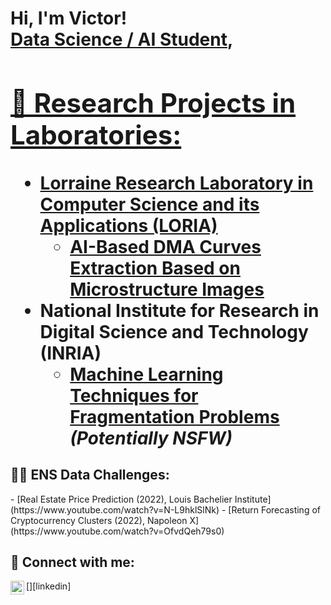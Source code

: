 <h1>Hi, I'm Victor! <br/><a href="https://github.com/VictorHoffmann1">Data Science / AI Student</a>, <a href="https://www.linkedin.com/in/victor-hoffmann-ai/">

<h2>🔭 Research Projects in Laboratories:</h2>

- <b>Lorraine Research Laboratory in Computer Science and its Applications (LORIA) </b>
  - [AI-Based DMA Curves Extraction Based on Microstructure Images](https://github.com/joshmadakor1/Algorithms-Practice)
- <b>National Institute for Research in Digital Science and Technology (INRIA)</b>
  - [Machine Learning Techniques for Fragmentation Problems](https://github.com/joshmadakor1/4chan-Image-Analysis-Middleware-C964) <b><i>(Potentially NSFW)</b></i>

<h2>👨‍💻 ENS Data Challenges: </h2>
- [Real Estate Price Prediction (2022), Louis Bachelier Institute](https://www.youtube.com/watch?v=N-L9hklSlNk)
- [Return Forecasting of Cryptocurrency Clusters (2022), Napoleon X](https://www.youtube.com/watch?v=OfvdQeh79s0)

<h2> 🤳 Connect with me:</h2>
[<img align="left" alt="Victor-Hoffmann-AI | LinkedIn" width="22px" src="https://cdn.jsdelivr.net/npm/simple-icons@v3/icons/linkedin.svg" />][linkedin]

[linkedin]: https://www.linkedin.com/in/victor-hoffmann-ai/
